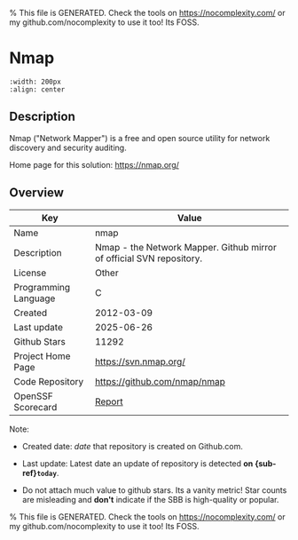 
% This file is GENERATED. Check the tools on https://nocomplexity.com/ or my github.com/nocomplexity to use it too! Its FOSS. 

# Nmap 


```{image} https://nmap.org/images/sitelogo.png 
:width: 200px 
:align: center 
```

## Description 

Nmap ("Network Mapper") is a free and open source utility for network discovery and security auditing. 

Home page for this solution: https://nmap.org/ 

## Overview 

| Key | Value |
| --- | --- |
| Name | nmap |
| Description | Nmap - the Network Mapper. Github mirror of official SVN repository. |
| License | Other |
| Programming Language | C |
| Created | 2012-03-09 |
| Last update | 2025-06-26 |
| Github Stars | 11292 |
| Project Home Page | https://svn.nmap.org/ |
| Code Repository | https://github.com/nmap/nmap |
| OpenSSF Scorecard | [Report](https://securityscorecards.dev/viewer/?uri=github.com/nmap/nmap) |

Note:
 - Created date: *date* that repository is created on Github.com. 

- Last update: Latest date an update of repository is detected **on {sub-ref}`today`**. 

- Do not attach much value to github stars. Its a vanity metric! Star counts are misleading and 
**don't** indicate if the SBB is high-quality or popular.

% This file is GENERATED. Check the tools on https://nocomplexity.com/ or my github.com/nocomplexity to use it too! Its FOSS. 

